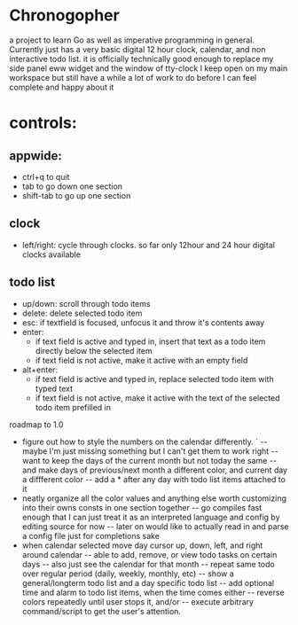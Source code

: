 # Chronogopher

a project to learn Go as well as imperative programming in general.  Currently just has a very basic digital 12 hour clock, calendar, and non interactive todo list.
it is officially technically good enough to replace my side panel eww widget and the window of tty-clock I keep open on my main workspace
but still have a while a lot of work to do before I can feel complete and happy about it


# controls:

## appwide:
- ctrl+q to quit
- tab to go down one section
- shift-tab to go up one section
## clock
- left/right: cycle through clocks.  so far only 12hour and 24 hour digital clocks available
## todo list
- up/down: scroll through todo items
- delete: delete selected todo item
- esc: if textfield is focused, unfocus it and throw it's contents away
- enter:
  - if text field is active and typed in, insert that text as a todo item directly below the selected item
  - if text field is not active, make it active with an empty field
- alt+enter:
  - if text field is active and typed in, replace selected todo item with typed text
  - if text field is not active, make it active with the text of the selected todo item prefilled in


roadmap to 1.0

- figure out how to style the numbers on the calendar differently.
` -- maybe I'm just missing something but I can't get them to work right
  -- want to keep the days of the current month but not today the same
  -- and make days of previous/next month a different color, and current day a diffferent color
  -- add a * after any day with todo list items attached to it
- neatly organize all the color values and anything else worth customizing into their owns consts in one section together
  -- go compiles fast enough that I can just treat it as an interpreted language and config by editing source for now
  -- later on would like to actually read in and parse a config file just for completions sake
- when calendar selected move day cursor up, down, left, and right around calendar
 -- able to add, remove, or view todo tasks on certain days
 -- also just see the calendar for that month
 -- repeat same todo over regular period (daily, weekly, monthly, etc)
 -- show a general/longterm todo list and a day specific todo list
 -- add optional time and alarm to todo list items, when the time comes either
   -- reverse colors repeatedly until user stops it, and/or
   -- execute arbitrary command/script to get the user's attention.
